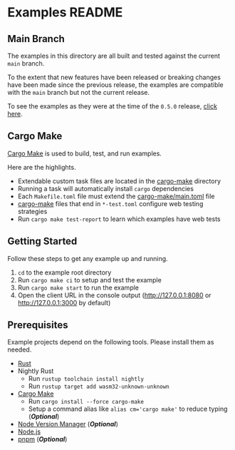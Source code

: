 # Examples README

## Main Branch

The examples in this directory are all built and tested against the current `main` branch.

To the extent that new features have been released or breaking changes have been made since the previous release, the examples are compatible with the `main` branch but not the current release.

To see the examples as they were at the time of the `0.5.0` release, [click here](https://github.com/leptos-rs/leptos/tree/v0.5.0/examples).

## Cargo Make

[Cargo Make](https://sagiegurari.github.io/cargo-make/) is used to build, test, and run examples.

Here are the highlights.

- Extendable custom task files are located in the [cargo-make](./cargo-make/) directory
- Running a task will automatically install `cargo` dependencies 
- Each `Makefile.toml` file must extend the [cargo-make/main.toml](./cargo-make/main.toml) file
- [cargo-make](./cargo-make/) files that end in `*-test.toml` configure web testing strategies
- Run `cargo make test-report` to learn which examples have web tests

## Getting Started

Follow these steps to get any example up and running.

1. `cd` to the example root directory
2. Run `cargo make ci` to setup and test the example
3. Run `cargo make start` to run the example
4. Open the client URL in the console output (<http://127.0.0.1:8080> or <http://127.0.0.1:3000> by default)

## Prerequisites

Example projects depend on the following tools. Please install them as needed.

- [Rust](https://www.rust-lang.org/)
- Nightly Rust
  - Run `rustup toolchain install nightly`
  - Run `rustup target add wasm32-unknown-unknown`
- [Cargo Make](https://sagiegurari.github.io/cargo-make/)
  - Run `cargo install --force cargo-make`
  - Setup a command alias like `alias cm='cargo make'` to reduce typing (**_Optional_**)
- [Node Version Manager](https://github.com/nvm-sh/nvm/) (**_Optional_**)
- [Node.js](https://nodejs.org/)
- [pnpm](https://pnpm.io/) (**_Optional_**)
